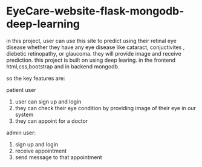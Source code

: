 # EyeCare-website-flask-mongodb-deep-learning

in this project, user can use this site to predict using their retinal eye disease whether they have any eye disease like cataract, conjuctivites , diebetic retinopathy,
or glaucoma. they will provide image and receive prediction. this project is built on using deep learing. in the frontend html,css,bootstrap and in backend mongodb.

so the key features are:

patient user
1. user can sign up and login
2. they can check their eye condition by providing image of their eye in our system
3. they can appoint for a doctor

admin user:
1. sign up and login
2. receive appointment
3. send message to that appointment
